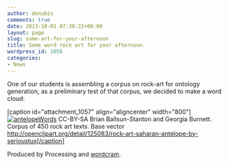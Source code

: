 ```yaml
---
author: denubis
comments: true
date: 2013-10-01 07:30:22+00:00
layout: page
slug: some-art-for-your-afternoon
title: Some word rock art for your afternoon.
wordpress_id: 1056
categories:
- News
---
```


One of our students is assembling a corpus on rock-art for ontology generation, as a preliminary test of that corpus, we decided to make a word cloud:

[caption id="attachment_1057" align="aligncenter" width="800"][![antelopeWords](wp-content/uploads//2013/10/antelopeWords.png)](wp-content/uploads//2013/10/antelopeWords.png) CC-BY-SA Brian Ballsun-Stanton and Georgia Burnett. Corpus of 450 rock art texts. Base vector http://openclipart.org/detail/125083/rock-art-saharan-antelope-by-serioustux[/caption]

Produced by Processing and [wordcram](http://wordcram.org/).
